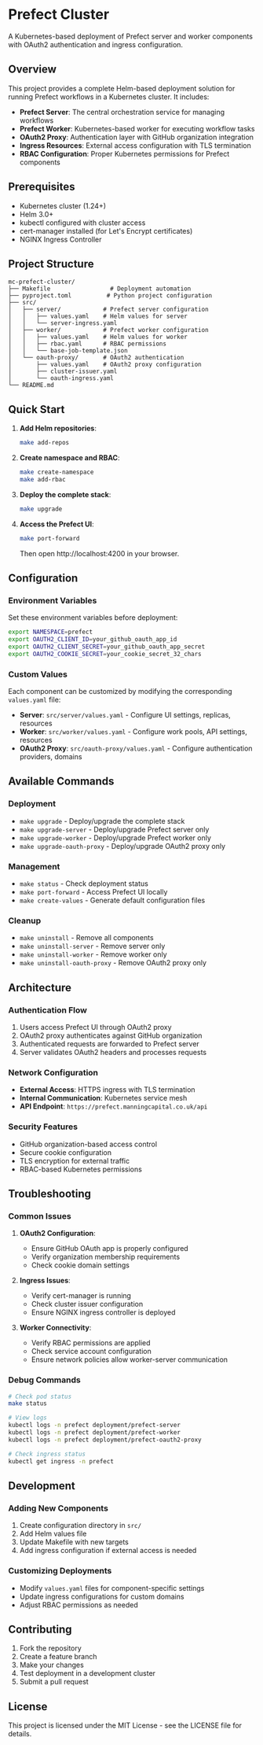# Prefect Cluster

A Kubernetes-based deployment of Prefect server and worker components with OAuth2 authentication and ingress configuration.

## Overview

This project provides a complete Helm-based deployment solution for running Prefect workflows in a Kubernetes cluster. It includes:

- **Prefect Server**: The central orchestration service for managing workflows
- **Prefect Worker**: Kubernetes-based worker for executing workflow tasks
- **OAuth2 Proxy**: Authentication layer with GitHub organization integration
- **Ingress Resources**: External access configuration with TLS termination
- **RBAC Configuration**: Proper Kubernetes permissions for Prefect components

## Prerequisites

- Kubernetes cluster (1.24+)
- Helm 3.0+
- kubectl configured with cluster access
- cert-manager installed (for Let's Encrypt certificates)
- NGINX Ingress Controller

## Project Structure

```
mc-prefect-cluster/
├── Makefile                 # Deployment automation
├── pyproject.toml          # Python project configuration
├── src/
│   ├── server/            # Prefect server configuration
│   │   ├── values.yaml    # Helm values for server
│   │   └── server-ingress.yaml
│   ├── worker/            # Prefect worker configuration
│   │   ├── values.yaml    # Helm values for worker
│   │   ├── rbac.yaml      # RBAC permissions
│   │   └── base-job-template.json
│   └── oauth-proxy/       # OAuth2 authentication
│       ├── values.yaml    # OAuth2 proxy configuration
│       ├── cluster-issuer.yaml
│       └── oauth-ingress.yaml
└── README.md
```

## Quick Start

1. **Add Helm repositories**:
   ```bash
   make add-repos
   ```

2. **Create namespace and RBAC**:
   ```bash
   make create-namespace
   make add-rbac
   ```

3. **Deploy the complete stack**:
   ```bash
   make upgrade
   ```

4. **Access the Prefect UI**:
   ```bash
   make port-forward
   ```
   Then open http://localhost:4200 in your browser.

## Configuration

### Environment Variables

Set these environment variables before deployment:

```bash
export NAMESPACE=prefect
export OAUTH2_CLIENT_ID=your_github_oauth_app_id
export OAUTH2_CLIENT_SECRET=your_github_oauth_app_secret
export OAUTH2_COOKIE_SECRET=your_cookie_secret_32_chars
```

### Custom Values

Each component can be customized by modifying the corresponding `values.yaml` file:

- **Server**: `src/server/values.yaml` - Configure UI settings, replicas, resources
- **Worker**: `src/worker/values.yaml` - Configure work pools, API settings, resources
- **OAuth2 Proxy**: `src/oauth-proxy/values.yaml` - Configure authentication providers, domains

## Available Commands

### Deployment
- `make upgrade` - Deploy/upgrade the complete stack
- `make upgrade-server` - Deploy/upgrade Prefect server only
- `make upgrade-worker` - Deploy/upgrade Prefect worker only
- `make upgrade-oauth-proxy` - Deploy/upgrade OAuth2 proxy only

### Management
- `make status` - Check deployment status
- `make port-forward` - Access Prefect UI locally
- `make create-values` - Generate default configuration files

### Cleanup
- `make uninstall` - Remove all components
- `make uninstall-server` - Remove server only
- `make uninstall-worker` - Remove worker only
- `make uninstall-oauth-proxy` - Remove OAuth2 proxy only

## Architecture

### Authentication Flow
1. Users access Prefect UI through OAuth2 proxy
2. OAuth2 proxy authenticates against GitHub organization
3. Authenticated requests are forwarded to Prefect server
4. Server validates OAuth2 headers and processes requests

### Network Configuration
- **External Access**: HTTPS ingress with TLS termination
- **Internal Communication**: Kubernetes service mesh
- **API Endpoint**: `https://prefect.manningcapital.co.uk/api`

### Security Features
- GitHub organization-based access control
- Secure cookie configuration
- TLS encryption for external traffic
- RBAC-based Kubernetes permissions

## Troubleshooting

### Common Issues

1. **OAuth2 Configuration**:
   - Ensure GitHub OAuth app is properly configured
   - Verify organization membership requirements
   - Check cookie domain settings

2. **Ingress Issues**:
   - Verify cert-manager is running
   - Check cluster issuer configuration
   - Ensure NGINX ingress controller is deployed

3. **Worker Connectivity**:
   - Verify RBAC permissions are applied
   - Check service account configuration
   - Ensure network policies allow worker-server communication

### Debug Commands

```bash
# Check pod status
make status

# View logs
kubectl logs -n prefect deployment/prefect-server
kubectl logs -n prefect deployment/prefect-worker
kubectl logs -n prefect deployment/prefect-oauth2-proxy

# Check ingress status
kubectl get ingress -n prefect
```

## Development

### Adding New Components

1. Create configuration directory in `src/`
2. Add Helm values file
3. Update Makefile with new targets
4. Add ingress configuration if external access is needed

### Customizing Deployments

- Modify `values.yaml` files for component-specific settings
- Update ingress configurations for custom domains
- Adjust RBAC permissions as needed

## Contributing

1. Fork the repository
2. Create a feature branch
3. Make your changes
4. Test deployment in a development cluster
5. Submit a pull request

## License

This project is licensed under the MIT License - see the LICENSE file for details.
